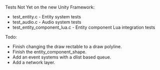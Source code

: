 Tests Not Yet on the new Unity Framework:
- test_entity.c - Entity system tests
- test_audio.c - Audio system tests
- test_entity_component_lua.c - Entity component Lua integration tests

Todo:
- Finish changing the draw rectable to a draw polyline.
- Finish the entity_component_shape.
- Add an event systems with a dlist based queue.
- Add a network layer.
